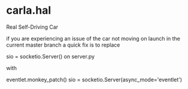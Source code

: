 # carla.hal
Real Self-Driving Car

if you are experiencing an issue of the car not moving on launch in the current master branch a quick fix is to replace

sio = socketio.Server() on server.py

with 

eventlet.monkey_patch()
sio = socketio.Server(async_mode='eventlet')

